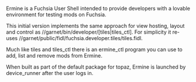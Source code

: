 Ermine is a Fuchsia User Shell intended to provide developers with a
lovable environment for testing mods on Fuchsia.

This initial version implements the same approach for view hosting,
layout and control as //garnet/bin/developer/[tiles|tiles_ctl]. For
simplicity it re-uses
//garnet/public/fidl/fuchsia.developer.tiles/tiles.fidl.

Much like tiles and tiles_ctl there is an ermine_ctl program you can
use to add, list and remove mods from Ermine.

When built as part of the default package for topaz, Ermine is launched
by device_runner after the user logs in.
